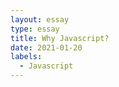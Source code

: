```yaml
---
layout: essay
type: essay
title: Why Javascript?
date: 2021-01-20
labels:
  - Javascript
---
```


